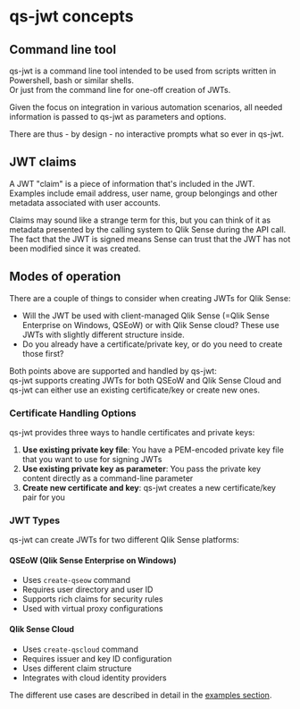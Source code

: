 # qs-jwt concepts

## Command line tool

qs-jwt is a command line tool intended to be used from scripts written in Powershell, bash or similar shells.  
Or just from the command line for one-off creation of JWTs.

Given the focus on integration in various automation scenarios, all needed information is passed to qs-jwt as parameters and options.

There are thus - by design - no interactive prompts what so ever in qs-jwt.

## JWT claims

A JWT "claim" is a piece of information that's included in the JWT. Examples include email address, user name, group belongings and other metadata associated with user accounts.

Claims may sound like a strange term for this, but you can think of it as metadata presented by the calling system to Qlik Sense during the API call. The fact that the JWT is signed means Sense can trust that the JWT has not been modified since it was created.

## Modes of operation

There are a couple of things to consider when creating JWTs for Qlik Sense:

-   Will the JWT be used with client-managed Qlik Sense (=Qlik Sense Enterprise on Windows, QSEoW) or with Qlik Sense cloud? These use JWTs with slightly different structure inside.
-   Do you already have a certificate/private key, or do you need to create those first?

Both points above are supported and handled by qs-jwt:  
qs-jwt supports creating JWTs for both QSEoW and Qlik Sense Cloud and qs-jwt can either use an existing certificate/key or create new ones.

### Certificate Handling Options

qs-jwt provides three ways to handle certificates and private keys:

1. **Use existing private key file**: You have a PEM-encoded private key file that you want to use for signing JWTs
2. **Use existing private key as parameter**: You pass the private key content directly as a command-line parameter
3. **Create new certificate and key**: qs-jwt creates a new certificate/key pair for you

### JWT Types

qs-jwt can create JWTs for two different Qlik Sense platforms:

#### QSEoW (Qlik Sense Enterprise on Windows)
- Uses `create-qseow` command
- Requires user directory and user ID
- Supports rich claims for security rules
- Used with virtual proxy configurations

#### Qlik Sense Cloud
- Uses `create-qscloud` command  
- Requires issuer and key ID configuration
- Uses different claim structure
- Integrates with cloud identity providers

The different use cases are described in detail in the [examples section](/guide/examples).